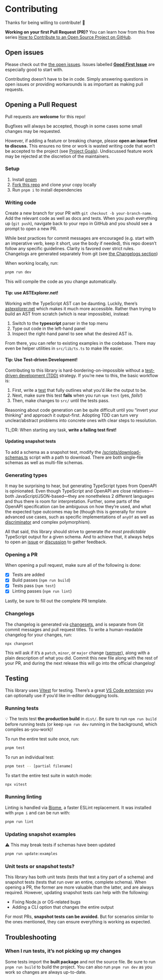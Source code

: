 # Contributing

Thanks for being willing to contribute! 🙏

**Working on your first Pull Request (PR)?** You can learn how from this free series [How to Contribute to an Open Source Project on GitHub](https://app.egghead.io/playlists/how-to-contribute-to-an-open-source-project-on-github).

## Open issues

Please check out the [the open issues](https://github.com/drwpow/openapi-typescript/issues). Issues labelled [**Good First Issue**](https://github.com/drwpow/openapi-typescript/issues?q=is%3Aissue+is%3Aopen+label%3A%22good+first+issue%22) are especially good to start with.

Contributing doesn’t have to be in code. Simply answering questions in open issues or providing workarounds is as important as making pull requests.

## Opening a Pull Request

Pull requests are **welcome** for this repo!

Bugfixes will always be accepted, though in some cases some small changes may be requested.

However, if adding a feature or breaking change, please **open an issue first to discuss.** This ensures no time or work is wasted writing code that won’t be accepted to the project (see [Project Goals](https://openapi-ts.pages.dev/about/#project-goals)). Undiscussed feature work may be rejected at the discretion of the maintainers.

### Setup

1. Install [pnpm](https://pnpm.io/)
2. [Fork this repo](https://docs.github.com/en/get-started/quickstart/fork-a-repo) and clone your copy locally
3. Run `pnpm i` to install dependencies

### Writing code

Create a new branch for your PR with `git checkout -b your-branch-name`. Add the relevant code as well as docs and tests. When you push everything up (`git push`), navigate back to your repo in GitHub and you should see a prompt to open a new PR.

While best practices for commit messages are encouraged (e.g. start with an imperative verb, keep it short, use the body if needed), this repo doesn’t follow any specific guidelines. Clarity is favored over strict rules. Changelogs are generated separately from git (see [the Changelogs section](#changelogs))

When working locally, run:

```bash
pnpm run dev
```

This will compile the code as you change automatically.

#### Tip: use ASTExplorer.net!

Working with the TypeScript AST can be daunting. Luckily, there’s [astexplorer.net](https://astexplorer.net) which makes it much more accessible. Rather than trying to build an AST from scratch (which is near impossible), instead:

1. Switch to the **typescript** parser in the top menu
2. Type out code in the left-hand panel
3. Inspect the right-hand panel to see what the desired AST is.

From there, you can refer to existing examples in the codebase. There may even be helper utilities in `src/lib/ts.ts` to make life easier.

#### Tip: Use Test-driven Development!

Contributing to this library is hard-bordering-on-impossible without a [test-driven development (TDD)](https://en.wikipedia.org/wiki/Test-driven_development) strategy. If you’re new to this, the basic workflow is:

1. First, write a [test](#testing) that fully outlines what you’d _like_ the output to be.
2. Next, make sure this test **fails** when you run `npm test` (yes, _fails!_)
3. Then, make changes to `src/` until the tests pass.

Reasoning about code generation can be quite difficult until you “invert your thinking” and approach it output-first. Adopting TDD can turn very unclear/abstract problems into concrete ones with clear steps to resolution.

TL;DR: When starting any task, **write a failing test first!**

#### Updating snapshot tests

To add a schema as a snapshot test, modify the [/scripts/download-schemas.ts](/scripts/download-schemas.ts) script with a path to download. There are both single-file schemas as well as multi-file schemas.

### Generating types

It may be surprising to hear, but generating TypeScript types from OpenAPI is opinionated. Even though TypeScript and OpenAPI are close relatives—both JavaScript/JSON-based—they are nonetheless 2 different languages and thus there is room for interpretation. Further, some parts of the OpenAPI specification can be ambiguous on how they’re used, and what the expected type outcomes may be (though this is generally for more advanced use cases, such as specific implementations of `anyOf` as well as [discriminator](https://spec.openapis.org/oas/latest.html#discriminatorObject) and complex polymorphism).

All that said, this library should strive to generate _the most predictable_ TypeScript output for a given schema. And to achieve that, it always helps to open an [issue](https://github.com/drwpow/openapi-typescript/issues) or [discussion](https://github.com/drwpow/openapi-typescript/discussions) to gather feedback.

### Opening a PR

When opening a pull request, make sure all of the following is done:

- [x] Tests are added
- [x] Build passes (`npm run build`)
- [x] Tests pass (`npm test`)
- [x] Linting passes (`npm run lint`)

Lastly, be sure to fill out the complete PR template.

### Changelogs

The changelog is generated via [changesets](https://github.com/changesets/changesets), and is separate from Git commit messages and pull request titles. To write a human-readable changelog for your changes, run:

```
npx changeset
```

This will ask if it’s a `patch`, `minor`, or `major` change ([semver](https://semver.org/)), along with a plain description of what you did. Commit this new file along with the rest of your PR, and during the next release this will go into the official changelog!

## Testing

This library uses [Vitest](https://vitest.dev/) for testing. There’s a great [VS Code extension](https://marketplace.visualstudio.com/items?itemName=ZixuanChen.vitest-explorer) you can optionally use if you’d like in-editor debugging tools.

### Running tests

💡 The tests test **the production build** in `dist/`. Be sure to run `npm run build` before running tests (or keep `npm run dev` running in the background, which compiles as-you-work)!

To run the entire test suite once, run:

```bash
pnpm test
```

To run an individual test:

```bash
pnpm test -- [partial filename]
```

To start the entire test suite in watch mode:

```bash
npx vitest
```

### Running linting

Linting is handled via [Biome](https://biomejs.dev), a faster ESLint replacement. It was installed with `pnpm i` and can be run with:

```bash
pnpm run lint
```

### Updating snapshot examples

⚠️ This may break tests if schemas have been updated

```bash
pnpm run update:examples
```

### Unit tests or snapshot tests?

This library has both unit tests (tests that test a tiny part of a schema) and snapshot tests (tests that run over an entire, complete schema). When opening a PR, the former are more valuable than the latter, and are always required. However, updating snapshot tests can help with the following:

- Fixing Node.js or OS-related bugs
- Adding a CLI option that changes the entire output

For most PRs, **snapshot tests can be avoided.** But for scenarios similar to the ones mentioned, they can ensure everything is working as expected.

## Troubleshooting

### When I run tests, it’s not picking up my changes

Some tests import the **built package** and not the source file. Be sure to run `pnpm run build` to build the project. You can also run `pnpm run dev` as you work so changes are always up-to-date.
